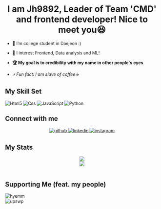 # <div align="center">I am Jh9892, Leader of Team 'CMD' and frontend developer! Nice to meet you😆</div>  
  

- 🔭 I’m college student in Daejeon :)  
  
- 🌱 I interest Frontend, Data analysis and ML!  
  
- **🏆 My goal is to credibility with my name in other people's eyes**  
  
- *⚡ Fun fact: I am slave of coffee☕*  

## My Skill Set  
![Html5](https://img.shields.io/badge/Html5-ffb9a6?style=flat-square&logo=HTML5) 
![Css](https://img.shields.io/badge/Css3-8ccfff?style=flat-square&logo=CSS3) 
![JavaScript](https://img.shields.io/badge/JavaScript-b3a117?style=flat-square&logo=JavaScript) 
![Python](https://img.shields.io/badge/Python-b8daff?style=flat-square&logo=Python) 

## Connect with me  
<div align="center">
<a href="https://github.com/https://github.com/JH9892" target="_blank">
<img src=https://img.shields.io/badge/github-%2324292e.svg?&style=for-the-badge&logo=github&logoColor=white alt=github style="margin-bottom: 5px;" />
</a>
<a href="https://linkedin.com/in/rishavanand" target="_blank">
<img src=https://img.shields.io/badge/linkedin-%231E77B5.svg?&style=for-the-badge&logo=linkedin&logoColor=white alt=linkedin style="margin-bottom: 5px;" />
</a>
<a href="https://instagram.com/https://www.instagram.com/_xaihoon/" target="_blank">
<img src=https://img.shields.io/badge/instagram-%23000000.svg?&style=for-the-badge&logo=instagram&logoColor=white alt=instagram style="margin-bottom: 5px;" />
</a>  
</div>  
  
## My Stats  
<div align="center"><img src="https://github-readme-stats.vercel.app/api/top-langs/?username=jh9892&hide_border=true&layout=compact" align="center" /></div> 
<div align="center"><img src="http://mazassumnida.wtf/api/v2/generate_badge?boj=jhchoi09" align="center" /></div>  
<br/>  

## Supporting Me (feat. my people)  
![hyemm](https://img.shields.io/badge/Developer-Hyemm-B39DDB?style=flat-square&logo=Android&labelColor=004D40&link=https://github.com/hm5938)  
![upswp](https://img.shields.io/badge/Developer-Upswp-283593?style=flat-square&logo=Spring&labelColor=F9FBE7&link=https://github.com/upswp)


